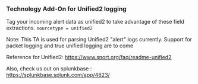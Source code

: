 ### Technology Add-On for Unified2 logging

Tag your incoming alert data as unified2 to take advantage of these field extractions.
```sourcetype = unified2```

Note: This TA is used for parsing Unified2 "alert" logs currently. Support for packet logging and true unified logging are to come

Reference for Unified2: https://www.snort.org/faq/readme-unified2

Also, check us out on splunkbase : https://splunkbase.splunk.com/app/4823/
